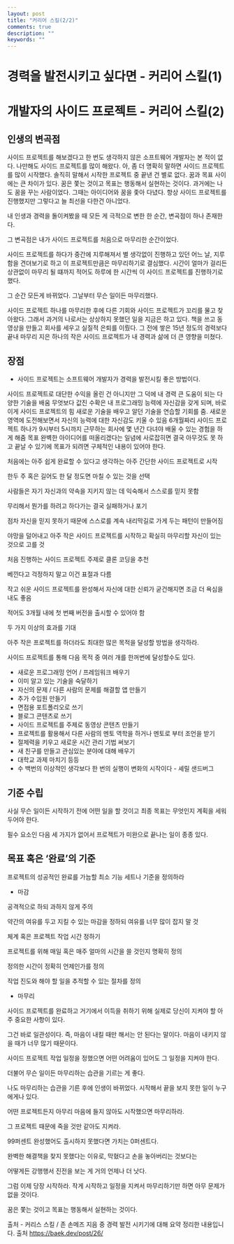 ```yaml
---
layout: post
title: "커리어 스킬(2/2)"
comments: true
description: ""
keywords: ""
---
```


# 경력을 발전시키고 싶다면 - 커리어 스킬(1)
# 개발자의 사이드 프로젝트 - 커리어 스킬(2)

## 인생의 변곡점
사이드 프로젝트를 해보겠다고 한 번도 생각하지 않은 소프트웨어 개발자는 본 적이 없다. 나만해도 사이드 프로젝트를 많이 해왔다. 아, 좀 더 명확히 말하면 사이드 프로젝트를 많이 시작했다. 솔직히 말해서 시작한 프로젝트 중 끝낸 건 별로 없다.
꿈과 목표 사이에는 큰 차이가 있다. 꿈은 쫓는 것이고 목표는 행동해서 실현하는 것이다. 과거에는 나도 꿈을 꾸는 사람이었다. 그때는 아이디어와 꿈을 좇아 다녔다. 항상 사이드 프로젝트를 진행했지만 그렇다고 늘 최선을 다한건 아니었다.

내 인생과 경력을 돌이켜봤을 때 모든 게 극적으로 변한 한 순간, 변곡점이 하나 존재한다.

그 변곡점은 내가 사이드 프로젝트를 처음으로 마무리한 순간이었다.

사이드 프로젝트를 하다가 중간에 지루해져서 별 생각없이 진행하고 있던 어느 날, 지루함을 견뎌보기로 하고 이 프로젝트만큼은 마무리하기로 결심했다. 시간이 얼마가 걸리든 상관없이 마무리 될 떄까지 적어도 하루에 한 시간씩 이 사이드 프로젝트를 진행하기로 했다.

그 순간 모든게 바뀌었다. 그날부터 무슨 일이든 마무리했다.

사이드 프로젝트 하나를 마무리한 후에 다른 기회와 사이드 프로젝트가 꼬리를 물고 찾아왔다. 그래서 과거의 나로서는 상상하지 못했던 일을 지금은 하고 있다. 책을 쓰고 동영상을 만들고 회사를 세우고 실질적 은퇴를 이뤘다. 그 전에 쌓은 15년 정도의 경력보다 끝내 마무리 지은 하나의 작은 사이드 프로젝트가 내 경력과 삶에 더 큰 영향을 미쳤다.

## 장점
- 사이드 프로젝트는 소프트웨어 개발자가 경력을 발전시킬 좋은 방법이다.

사이드 프로젝트로 대단한 수익을 올린 건 아니지만 그 덕에 내 경력 큰 도움이 되는 다양한 기술을 배움
무엇보다 값진 수확은 내 프로그래밍 능력에 자신감을 갖게 되며, 바로 이게 사이드 프로젝트의 힘
새로운 기술을 배우고 알던 기술을 연습할 기회를 줌. 새로운 영역에 도전해보면서 자신의 능력에 대한 자신감도 키울 수 있음
6개월짜리 사이드 프로젝트 하나가 9시부터 5시까지 근무하는 회사에 몇 년간 다녀야 배울 수 있는 경험을 하게 해줌
목표 완벽한 아이디어를 떠올리겠다는 일념에 사로잡히면 결국 아무것도 못 하고 끝날 수 있기에 목표가 되려면 구체적인 내용이 있어야 한다.

처음에는 아주 쉽게 완료할 수 있다고 생각하는 아주 간단한 사이드 프로젝트로 시작

한두 주 혹은 길어도 한 달 정도면 마칠 수 있는 것을 선택

사람들은 자기 자신과의 약속을 지키지 않는 데 익숙해서 스스로를 믿지 못함

무리해서 뭔가를 하려고 하다가는 결국 실패하거나 포기

점차 자신을 믿지 못하기 때문에 스스로를 계속 내리막길로 가게 두는 패턴이 만들어짐

야망을 덜어내고 아주 작은 사이드 프로젝트를 시작하고 확실히 마무리할 자신이 있는 것으로 고를 것

처음 진행하는 사이드 프로젝트 주제로 클론 코딩을 추천

베낀다고 걱정하지 말고 이건 표절과 다름

작고 쉬운 사이드 프로젝트를 완성해서 자신에 대한 신뢰가 굳건해지면 조금 더 욕심을 내도 좋음

적어도 3개월 내에 첫 번째 버전을 출시할 수 있어야 함

두 가지 이상의 효과를 기대

아주 작은 프로젝트를 하더라도 최대한 많은 목적을 달성할 방법을 생각하라.

사이드 프로젝트를 통해 다음 목적 중 여러 개를 한꺼번에 달성할수도 있다.

- 새로운 프로그래밍 언어 / 프레임워크 배우기
- 이미 알고 있는 기술을 숙달하기
- 자신의 문제 / 다른 사람의 문제를 해결할 앱 만들기
- 추가 수입원 만들기
- 면접용 포트폴리오로 쓰기
- 블로그 콘텐츠로 쓰기
- 사이드 프로젝트를 주제로 동영상 콘텐츠 만들기
- 프로젝트를 활용해서 다른 사람의 멘토 역학을 하거나 멘토로 부터 조언을 받기
- 절제력을 키우고 새로운 시간 관리 기법 써보기
- 새 친구를 만들고 관심있는 분야에 대해 배우기
- 대학교 과제 마치기 등등
- 수 백번의 이상적인 생각보다 한 번의 실행이 변화의 시작이다 - 셰릴 샌드버그

## 기준 수립
사실 무슨 일이든 시작하기 전에 어떤 일을 할 것이고 최종 목표는 무엇인지 계획을 세워두어야 한다.

필수 요소인 다음 세 가지가 없어서 프로젝트가 미완으로 끝나는 일이 종종 있다.

## 목표 혹은 ‘완료’의 기준

프로젝트의 성공적인 완료를 가늠할 최소 기능 세트나 기준을 정의하라

- 마감

공격적으로 하되 과하지 않게 주의

약간의 여유를 두고 지킬 수 있는 마감을 정하되 여유를 너무 많이 잡지 말 것

체계 혹은 프로젝트 작업 시간 정하기

프로젝트를 위해 매일 혹은 매주 얼마의 시간을 쓸 것인지 명확히 정의

정의한 시간이 정확히 언제인가를 정의

작업 진도와 해야 할 일을 추적할 수 있는 절차를 정의

- 마무리

사이드 프로젝트를 완료하고 거기에서 이득을 취하기 위해 실제로 당신이 지켜야 할 아주 중요한 사항이 있다. 

그건 바로 일관성이다. 즉, 마음이 내킬 때만 해서는 안 된다는 말이다. 마음이 내키지 않을 때가 너무 많기 때문이다. 

사이드 프로젝트 작업 일정을 정했으면 어떤 어려움이 있어도 그 일정을 지켜야 한다.

더불어 무슨 일이든 마무리하는 습관을 기르는 게 좋다. 

나도 마무리하는 습관을 기른 후에 인생이 바뀌었다. 시작해서 끝을 보지 못한 일이 누구에게나 있다. 

어떤 프로젝트든지 아무리 마음에 들지 않아도 시작했으면 마무리하라. 

그 프로젝트 때문에 죽을 것만 같아도 지켜라.

99퍼센트 완성했어도 출시하지 못했다면 가치는 0퍼센트다.

완벽한 해결책을 찾지 못했다는 이유로, 막혔다고 손을 놓아버리는 것보다는 

어떻게든 강행행서 진전을 보는 게 거의 언제나 더 낫다.

그럼 이제 당장 시작하라. 작게 시작하고 일정을 지켜서 마무리하기만 하면 아무 문제가 없을 것이다.

꿈은 쫓는 것이고 목표는 행동해서 실현하는 것이다.


출처 - 커리스 스킬 / 존 손메즈 지음 중 경력 발전 시키기에 대해 요약 정리한 내용입니다.
출처 https://baek.dev/post/26/